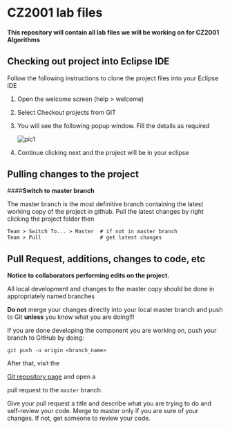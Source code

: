 # CZ2001 lab files

#### This repository will contain all lab files we will be working on for CZ2001 Algorithms



## Checking out project into Eclipse IDE
Follow the following instructions to clone the project files into your Eclipse IDE

1. Open the welcome screen (help > welcome)
2. Select Checkout projects from GIT
3. You will see the following popup window. Fill the details as required

   ![pic1](https://cloud.githubusercontent.com/assets/19767716/18589122/d7512380-7c5b-11e6-8f73-1be68094cb79.png)

4. Continue clicking next and the project will be in your eclipse



## Pulling changes to the project

####**Switch to master branch**

   The master branch is the most definitive branch containing the latest working 
   copy of the project in github. Pull the latest changes by right clicking the project
   folder then

  `Team > Switch To... > Master  # if not in master branch`  
  `Team > Pull                   # get latest changes`  



## Pull Request, additions, changes to code, etc

**Notice to collaborators performing edits on the project.**

All local development and changes to the master copy should be done in
appropriately named branches

**Do not** merge your changes directly into your local master branch and push to Git
**unless** you know what you are doing!!!

If you are done developing the component you are working on, push your
branch to GitHub by doing:

`git push -u origin <branch_name>`

After that, visit the

[Git repository page](//github.com/sohjunjie/cz2001-lab/) and open a

pull request to the `master` branch.

Give your pull request a title and describe what you are trying to do
and self-review your code. Merge to master only if you are sure of 
your changes. If not, get someone to review your code.
